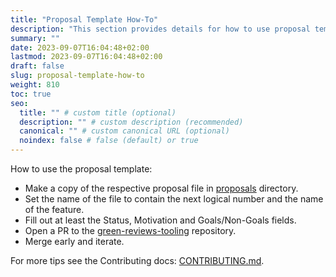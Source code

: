 ```yaml
---
title: "Proposal Template How-To"
description: "This section provides details for how to use proposal templates."
summary: ""
date: 2023-09-07T16:04:48+02:00
lastmod: 2023-09-07T16:04:48+02:00
draft: false
slug: proposal-template-how-to
weight: 810
toc: true
seo:
  title: "" # custom title (optional)
  description: "" # custom description (recommended)
  canonical: "" # custom canonical URL (optional)
  noindex: false # false (default) or true
---
```


How to use the proposal template:

- Make a copy of the respective proposal file in [proposals](../proposals/) directory.
- Set the name of the file to contain the next logical number and the name of the feature.
- Fill out at least the Status, Motivation and Goals/Non-Goals fields.
- Open a PR to the [green-reviews-tooling](https://github.com/cncf-tags/green-reviews-tooling) repository.
- Merge early and iterate.

For more tips see the Contributing docs: [CONTRIBUTING.md](https://github.com/cncf-tags/green-reviews-tooling/blob/main/CONTRIBUTING.md#proposals).
